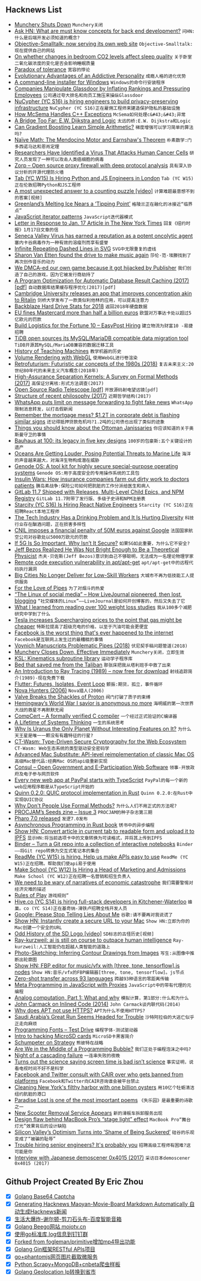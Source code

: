 ## Hacknews List


- [Munchery Shuts Down](https://techcrunch.com/2019/01/21/munchery-shuts-down/)  `Munchery关闭`
- [Ask HN: What are must know concepts for back end development?](item?id=18961793)  `问HN:什么是后端开发必须知道的概念?`
- [Objective-Smalltalk: now serving its own web site](http://www.objective.st/)  `Objective-Smalltalk:现在提供自己的网站`
- [On whether changes in bedroom CO2 levels affect sleep quality](https://www.gwern.net/zeo/CO2)  `关于卧室二氧化碳浓度的变化是否会影响睡眠质量`
- [Paradox of tolerance](https://en.wikipedia.org/wiki/Paradox_of_tolerance)  `宽容的悖论`
- [Evolutionary Advantages of an Addictive Personality](https://blogs.scientificamerican.com/observations/the-evolutionary-advantages-of-an-addictive-personality/)  `成瘾人格的进化优势`
- [A command-line installer for Windows](https://scoop.sh/)  `Windows的命令行安装程序`
- [Companies Manipulate Glassdoor by Inflating Rankings and Pressuring Employees](https://www.wsj.com/articles/companies-manipulate-glassdoor-by-inflating-rankings-and-pressuring-employees-11548171977)  `公司通过夸大排名和向员工施压来操纵Glassdoor`
- [NuCypher (YC S16) is hiring engineers to build privacy-preserving infrastructure](item?id=18966224)  `NuCypher (YC S16)正在雇佣工程师来建造保护隐私的基础设施`
- [How McSema Handles C&#43;&#43; Exceptions](https://blog.trailofbits.com/2019/01/21/how-mcsema-handles-c-exceptions/)  `McSema如何处理c&#43;&#43;异常`
- [A Bridge Too Far: E.W. Dijkstra and Logic](https://vanemden.wordpress.com/2018/07/21/dijkstra-and-logic)  `太远的桥:E.W. Dijkstra和Logic`
- [Can Gradient Boosting Learn Simple Arithmetic?](http://mariofilho.com/can-gradient-boosting-learn-simple-arithmetic/)  `梯度增强可以学习简单的算法吗?`
- [Naïve Math: The Mendocino Motor and Earnshaw&#39;s Theorem](https://habr.com/en/post/436934/)  `朴素数学:门多西诺马达和恩肖定理`
- [Researchers Have Identified a Virus That Attacks Human Cancer Cells](https://www.healthfoodis.com/2019/01/researchers-have-identified-virus-that.html)  `研究人员发现了一种可以攻击人类癌细胞的病毒`
- [Zorp – Open source proxy firewall with deep protocol analysis](http://balasys.github.io/zorp/about/)  `具有深入协议分析的开源代理防火墙`
- [Tab (YC W15) Is Hiring Python and JS Engineers in London](https://jobs.tab.travel)  `Tab (YC W15)正在伦敦招聘Python和JS工程师`
- [A most unexpected answer to a counting puzzle [video]](https://www.youtube.com/watch?v=HEfHFsfGXjs)  `计算难题最意想不到的答案[视频]`
- [Greenland’s Melting Ice Nears a ‘Tipping Point’](https://www.nytimes.com/2019/01/21/climate/greenland-ice.html)  `格陵兰正在融化的冰接近“临界点”`
- [JavaScript iterator patterns](https://loige.co/javascript-iterator-patterns)  `JavaScript迭代器模式`
- [Letter in Response to Jan. 17 Article in The New York Times](https://reich.hms.harvard.edu/letter-response-jan-17-article-new-york-times)  `回复《纽约时报》1月17日文章的信`
- [Seneca Valley Virus has earned a reputation as a potent oncolytic agent](https://www.pnas.org/content/pnas/early/2018/10/30/1810664115.full.pdf)  `塞内卡谷病毒作为一种有效的溶瘤剂而享有盛誉`
- [Infinite Repeating Dashed Lines in SVG](https://www.maxmin.io/2019/01/21/Infinite-Repeating-Dashed-Lines-in-SVG/)  `SVG中无限重复的虚线`
- [Sharon Van Etten found the drive to make music again](https://www.huckmag.com/art-and-culture/music-2/remind-me-tomorrow-interview-sharon-van-etten/)  `莎伦·范·埃滕找到了再次创作音乐的动力`
- [We DMCA-ed our own game because it got hijacked by Publisher](https://www.reddit.com/r/gamedev/comments/ai80zd/we_dmcaed_our_own_game_last_week_because_it_got/)  `我们创造了自己的游戏，因为它被发行商劫持了`
- [A Program Optimization for Automatic Database Result Caching (2017) [pdf]](http://adam.chlipala.net/papers/SqlcachePOPL17/SqlcachePOPL17.pdf)  `自动数据库结果缓存程序优化(2017)[pdf]`
- [Cambridge University releases an app that improves concentration akin to Ritalin](https://www.abc.net.au/news/2019-01-22/cambridge-uni-develops-app-with-ritalin-like-effects/10737268)  `剑桥大学发布了一款类似利他林的应用，可以提高注意力`
- [Backblaze Hard Drive Stats for 2018](https://www.backblaze.com/blog/hard-drive-stats-for-2018/)  `返回2018年硬盘数据`
- [EU fines Mastercard more than half a billion euros](https://www.dw.com/en/eu-fines-mastercard-more-than-half-a-billion-euros/a-47179421)  `欧盟对万事达卡处以超过5亿欧元的罚款`
- [Build Logistics for the Fortune 10 – EasyPost Hiring](https://www.easypost.com/jobs)  `建立物流为财富10 -易捷招聘`
- [TiDB open sources its MySQL/MariaDB compatible data migration tool](https://github.com/pingcap/dm)  `TiDB开源其MySQL/MariaDB兼容的数据迁移工具`
- [History of Teaching Machines](http://teachingmachin.es/timeline.html)  `教学机器的历史`
- [Volume Rendering with WebGL](https://www.willusher.io/webgl/2019/01/13/volume-rendering-with-webgl)  `使用WebGL进行卷渲染`
- [Retrofuturism: Futuristic car concepts of the 1980s (2018)](http://www.bobave.com/2018/12/retrofuturism-15-futuristic-car.html)  `复古未来主义:20世纪80年代的未来主义汽车概念(2018年)`
- [High-Assurance Separation Kernels: A Survey on Formal Methods (2017)](https://arxiv.org/abs/1701.01535)  `高保证分离核:形式方法调查(2017)`
- [Open Source Radio Telescope [pdf]](https://www.gnuradio.org/grcon/grcon18/presentations/open_source_radio_telescopes/2-John_Makous-OSRT.pdf)  `开放源码射电望远镜[pdf]`
- [Structure of recent philosophy (2017)](https://homepage.univie.ac.at/noichlm94/posts/structure-of-recent-philosophy-iii/)  `近期哲学结构(2017)`
- [WhatsApp puts limit on message forwarding to fight fake news](https://www.theguardian.com/technology/2019/jan/21/whatsapp-limits-message-forwarding-fight-fake-news)  `WhatsApp限制消息转发，以打击假新闻`
- [Remember the mortgage mess? $1.2T in corporate debt is flashing similar signs](https://www.latimes.com/business/la-fi-corporate-debt-risks-20190120-story.html#nws=mcnewsletter)  `还记得抵押贷款危机吗?1.2吨的公司债也出现了类似的迹象`
- [Things you should know about the Ottoman Janissaries](https://www.realmofhistory.com/2018/06/19/facts-ottoman-janissaries/)  `你应该知道的关于奥斯曼守卫的事情`
- [Bauhaus at 100: its legacy in five key designs](https://www.theguardian.com/artanddesign/gallery/2019/jan/21/bauhaus-at-100-its-legacy-in-five-key-designs)  `100岁的包豪斯:五个关键设计的遗产`
- [Oceans Are Getting Louder, Posing Potential Threats to Marine Life](https://www.nytimes.com/2019/01/22/science/oceans-whales-noise-offshore-drilling.html)  `海洋的声音越来越大，对海洋生物构成潜在威胁`
- [Genode OS: A tool kit for highly secure special-purpose operating systems](https://genode.org/about/index)  `Genode OS:用于高度安全的专用操作系统的工具包`
- [Insulin Wars: How insurance companies farm out dirty work to doctors patients](https://www.nytimes.com/2019/01/18/opinion/cost-insurance-diabetes-insulin.html)  `胰岛素战争:保险公司如何把肮脏的工作分派给医生和病人`
- [GitLab 11.7 Shipped with Releases, Multi-Level Child Epics, and NPM Registry](https://about.gitlab.com/2019/01/22/gitlab-11-7-released/)  `GitLab 11.7附带了发行版、多级子史诗和NPM注册表`
- [Starcity (YC S16) Is Hiring React Native Engineers](https://starcity.com/careers/d4952da4-3937-48e4-865d-9c1a3d3592de)  `Starcity (YC S16)正在招聘React本地工程师`
- [The Tech Industry Has a Drinking Problem and It Is Hurting Diversity](https://kevincrawley.io/posts/tech-industry-drinking-problem/)  `科技行业存在酗酒问题，正在损害多样性`
- [CNIL imposes a financial penalty of 50M euros against Google](https://www.cnil.fr/en/cnils-restricted-committee-imposes-financial-penalty-50-million-euros-against-google-llc)  `法国国家航空公司对谷歌处以5000万欧元的罚款`
- [If 5G Is So Important, Why Isn’t It Secure?](https://www.nytimes.com/2019/01/21/opinion/5g-cybersecurity-china.html)  `如果5G如此重要，为什么它不安全?`
- [Jeff Bezos Realized He Was Not Bright Enough to Be a Theoretical Physicist](https://www.youtube.com/watch?v=eFnV6EM-wzY)  `杰夫·贝佐斯(Jeff Bezos)意识到自己不够聪明，无法成为一名理论物理学家`
- [Remote code execution vulnerability in apt/apt-get](https://justi.cz/security/2019/01/22/apt-rce.html?)  `apt/apt-get中的远程代码执行漏洞`
- [Big Cities No Longer Deliver for Low-Skill Workers](https://www.bloomberg.com/opinion/articles/2019-01-22/u-s-economy-big-cities-no-longer-deliver-for-low-skill-workers)  `大城市不再为低技能工人提供服务`
- [For the Love of Pipes](https://blog.jessfraz.com/post/for-the-love-of-pipes/)  `为了对烟斗的热爱`
- [“The Linux of social media” – How LiveJournal pioneered, then lost, blogging](https://arstechnica.com/gadgets/2019/01/the-linux-of-social-media-how-livejournal-pioneered-then-lost-web-blogging/)  `“社交媒体的Linux”——LiveJournal是如何开创博客的，然后又失去了它`
- [What I learned from reading over 100 weight loss studies](https://www.intentapp.com/blog/weight-loss-cost/)  `我从100多个减肥研究中学到了什么`
- [Tesla increases Supercharging prices to the point that gas might be cheaper](https://www.techspot.com/news/78366-tesla-increases-supercharging-prices-point-gas-might-cheaper.html)  `特斯拉提高了超级充电的价格，以至于汽油可能会更便宜`
- [Facebook is the worst thing that&#39;s ever happened to the internet](https://twitter.com/dhh/status/1087484682910846976)  `Facebook是互联网上发生过的最糟糕的事情`
- [Voynich Manuscripts Problematic Pipes (2018)](https://ciphermysteries.com/2018/12/31/the-voynich-manuscripts-problematic-pipes)  `伏尼契手稿问题管道(2018)`
- [Munchery Closes Down, Effective Immediately](item?id=18965197)  `Munchery关闭，立即生效`
- [KSL: Kinematics subroutine library](https://github.com/shift-dynamics/ksl)  `运动学子程序库`
- [Bed that saved me from the Taliban](https://www.bbc.co.uk/news/stories-46882917)  `那张床把我从塔利班手中救了出来`
- [An Introduction to Ray Tracing (1989) – now free for download](http://www.realtimerendering.com/blog/an-introduction-to-ray-tracing-is-now-free-for-download/)  `射线追踪简介(1989)-现在免费下载`
- [Flutter: Futures, Isolates, Event Loop](https://www.didierboelens.com/2019/01/futures---isolates---event-loop/)  `颤振:期货，孤立，事件循环`
- [Nova Hunters (2006)](https://www.skyandtelescope.com/observing/celestial-objects-to-watch/nova-hunters/)  `Nova猎人(2006)`
- [Valve Breaks the Shackles of Proton](https://boilingsteam.com/valve-breaks-the-shackles-of-proton/)  `阀门打破了质子的束缚`
- [Hemingway’s World War I savior is anonymous no more](https://www.washingtonpost.com/outlook/hemingways-world-war-i-savior-is-anonymous-no-more/2019/01/18/d3dbbb32-0ea0-11e9-831f-3aa2c2be4cbd_story.html)  `海明威的第一次世界大战的救星不再默默无闻`
- [CompCert – A formally verified C compiler](http://compcert.inria.fr/)  `一个经过正式验证的C编译器`
- [A Lifetime of Systems Thinking](https://thesystemsthinker.com/a-lifetime-of-systems-thinking/)  `一生的系统思考`
- [Why Is Uranus the Only Planet Without Interesting Features on It?](https://www.forbes.com/sites/startswithabang/2019/01/22/why-is-uranus-the-only-planet-without-interesting-features-on-it)  `为什么天王星是唯一一颗没有有趣特征的行星?`
- [CT-Wasm: Type-Driven Secure Cryptography for the Web Ecosystem](https://arxiv.org/abs/1808.01348)  `CT-Wasm: Web生态系统的类型驱动安全密码学`
- [Advanced Mac Substitute: API-level reimplementation of classic Mac OS](https://www.v68k.org/advanced-mac-substitute/)  `高级Mac替代品:经典Mac OS的api级重新实现`
- [Consul – Open Government and E-Participation Web Software](https://github.com/consul/consul)  `领事-开放政府及电子参与网页软件`
- [Every new web app at PayPal starts with TypeScript](https://medium.com/paypal-engineering/why-every-new-web-app-at-paypal-starts-with-typescript-9d1acc07c839)  `PayPal的每一个新的web应用程序都是从TypeScript开始的`
- [Quinn 0.2.0: QUIC protocol implementation in Rust](https://github.com/djc/quinn/releases/tag/0.2.0)  `Quinn 0.2.0:在Rust中实现QUIC协议`
- [Why Don&#39;t People Use Formal Methods?](https://www.hillelwayne.com/post/why-dont-people-use-formal-methods/)  `为什么人们不用正式的方法呢?`
- [PROCJAM’s Seeds zine – Issue 3](http://www.procjam.com/seeds/issues/3/)  `PROCJAM的种子杂志第三期`
- [Pharo 7.0 released](https://pharo.org/news/pharo7.0-released)  `发逻7.0发布`
- [Asynchronous Programming in Rust book](https://rust-lang.github.io/async-book/)  `锈书中的异步编程`
- [Show HN: Convert article in current tab to readable form and upload it to IPFS](https://addons.mozilla.org/en-US/firefox/addon/2read/)  `显示HN:将当前选项卡中的文章转换为可读格式，并将其上传到IPFS`
- [Binder – Turn a Git repo into a collection of interactive notebooks](https://mybinder.org/)  `Binder——将Git repo转换为交互式笔记本的集合`
- [ReadMe (YC W15) is hiring. Help us make APIs easy to use](http://readme.io/careers)  `ReadMe (YC W15)正在招聘。帮助我们使api易于使用`
- [Make  School (YC W12) Is Hiring a Head of Marketing and Admissions](item?id=18965399)  `Make School (YC W12)正在招聘一名营销和招生负责人`
- [We need to be wary of narratives of economic catastrophe](https://aeon.co/ideas/why-we-need-to-be-wary-of-narratives-of-economic-catastrophe)  `我们需要警惕对经济灾难的描述`
- [Rules of Play](https://en.wikipedia.org/wiki/Rules_of_Play)  `游戏规则”`
- [Hive.co (YC S14) is hiring full-stack developers in Kitchener-Waterloo](https://angel.co/hive/jobs/46091-full-stack-software-developer)  `蜂巢。co (YC S14)正在基奇纳-滑铁卢招聘全栈开发人员`
- [Google: Please Stop Telling Lies About Me](https://ehudreiter.com/2019/01/21/google-lies-about-me/)  `谷歌:请不要再对我说谎了`
- [Show HN: Instantly create a secure URL to your Mac](https://emporter.app)  `Show HN:立即为你的Mac创建一个安全的URL`
- [Odd History of the SD Logo [video]](https://www.youtube.com/watch?v=VeLvdE8lNW4)  `SD标志的古怪历史[视频]`
- [Ray-kurzweil: ai is still on course to outpace human intelligence](https://www.grayscott.com/seriouswonder-//ray-kurzweil-ai-is-still-on-course-to-outpace-human-intelligence)  `Ray-kurzweil:人工智能仍在超越人类智能的道路上`
- [Photo-Sketching: Inferring Contour Drawings from Images](https://arxiv.org/abs/1901.00542)  `写生:从图像中推断出轮廓图`
- [Show HN: FBP editor for music/vfx with [three, tone, tensorflow].js nodes](https://kousun12.github.io/eternal/)  `Show HN:音乐/vfx的FBP编辑器[three, tone, tensorflow]。js节点`
- [Zero-shot transfer across 93 languages](https://code.fb.com/ai-research/laser-multilingual-sentence-embeddings/)  `跨越93种语言的零距离传输`
- [Meta Programming in JavaScript with Proxies](https://itnext.io/meta-programming-in-javascript-with-proxies-64fa4898070e)  `JavaScript中的带有代理的元编程`
- [Analog computation, Part 1: What and why](https://www.analogictips.com/analog-computation-part-1-what-and-why/)  `模拟计算，第1部分:什么和为什么`
- [John Carmack on Inlined Code (2014)](http://number-none.com/blow/john_carmack_on_inlined_code.html)  `John Carmack谈内联代码(2014)`
- [Why does APT not use HTTPS?](https://whydoesaptnotusehttps.com/)  `APT为什么不使用HTTPS?`
- [Saudi Arabia’s Great Run Seems Headed for Trouble](https://www.bloomberg.com/opinion/articles/2019-01-04/saudis-faces-cheap-oil-social-liberalization-climate-change)  `沙特阿拉伯的大逃亡似乎正走向麻烦`
- [Programming Fonts – Test Drive](http://app.programmingfonts.org/)  `编程字体-测试驱动器`
- [Intro to hacking MicroSD cards](http://bunniestudios.com/blog/?p=3554)  `MicroSD卡黑客简介`
- [Schumpeter on Strategy](http://reactionwheel.net/2019/01/schumpeter-on-strategy.html)  `熊彼特在战略`
- [Are We in the Middle of a Programming Bubble?](https://thinkfaster.co/2019/01/are-we-in-the-middle-of-a-giant-programming-bubble/)  `我们正处于编程泡沫之中吗?`
- [Night of a cascading failure](https://rachelbythebay.com/w/2019/01/20/quiet/)  `一连串失败的夜晚`
- [Turns out the science saying screen time is bad isn’t science](https://techcrunch.com/2019/01/14/turns-out-the-science-saying-screen-time-is-bad-isnt-science/)  `事实证明，说看电视时间不好不是科学`
- [Facebook and Twitter consult with CAIR over who gets banned from platforms](https://www.conservativereview.com/news/report-facebook-and-twitter-consult-with-terror-tied-cair-over-who-gets-banned-from-platforms/)  `Facebook和Twitter向CAIR咨询谁会被平台禁止`
- [Cleaning New York&#39;s filthy harbor with one billion oysters](https://www.cnn.com/2019/01/16/tech/billion-oyster-project/index.html)  `用10亿个牡蛎清洁纽约肮脏的港口`
- [Paradise Lost is one of the most important poems](http://www.bbc.com/culture/story/20170419-why-paradise-lost-is-one-of-the-worlds-most-important-poems)  `《失乐园》是最重要的诗歌之一`
- [New Scooter Removal Service Appears](https://www.scootscoop.com/)  `新的滑板车拆卸服务出现`
- [Design flaw behind MacBook Pro’s “stage light” effect](https://ifixit.org/blog/12903/)  `MacBook Pro“舞台灯光”效果背后的设计缺陷`
- [Silicon Valley’s Optimism Turns into ‘Shame of Being Suckered’](https://www.wsj.com/articles/silicon-valleys-optimism-turns-into-shame-of-being-suckered-11548153000)  `硅谷的乐观变成了“被骗的耻辱”`
- [Trouble hiring senior engineers? It&#39;s probably you](https://hiringengineersbook.com/post/trouble-hiring/)  `招聘高级工程师有困难?这可能是你`
- [Interview with Japanese demoscener 0x4015 (2017)](http://6octaves.blogspot.com/2017/06/interview-with-japanese-demoscener.html?m=1)  `采访日本demoscener 0x4015 (2017)`

## Github Project Created By Eric Zhou

- [x] [Golang Base64 Captcha](https://github.com/mojocn/base64Captcha)
- [x] [Generating Hacknews Maoyan-Movie-Board Markdown Automatically 自动生成Hacknews新闻](https://github.com/dejavuzhou/md-genie)
- [x] [生活大爆炸-谢尔顿-剪刀石头布-百度智能音箱](https://github.com/mojocn/dueros-bang-game)
- [x] [Golang Beego网站 mojotv.cn](https://github.com/mojocn/www.mojotv.cn)
- [x] [使用go标准库,log信息到钉钉群](https://github.com/mojocn/dooger)
- [x] [Forked from fogleman/primitive增加mp4导出功能](https://github.com/mojocn/primitive)
- [x] [Golang Gin框架RESTful APIs项目](https://github.com/JJJJJJJerk/ezier-golang-web-api-framework)
- [x] [go+phantomjs网页图片截取微服务](https://github.com/mojocn/screen_shot)
- [x] [Python Scrapy+MongoDB+cnbeta爬虫样板](https://github.com/mojocn/scrapy_mongodb_boilerplate_cnbeta)
- [x] [Golang Geolocation Ip转换到省市](https://github.com/mojocn/ip2location)